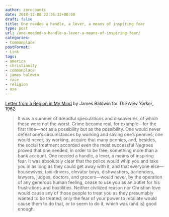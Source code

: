 ```yaml
---
author: zerocounts
date: 2018-12-08 22:36:32+00:00
draft: false
title: One needed a handle, a lever, a means of inspiring fear
type: post
url: /one-needed-a-handle-a-lever-a-means-of-inspiring-fear/
categories:
- Commonplace
postFormat:
- Link
tags:
- america
- christianity
- commonplace
- james baldwin
- race
- religion
- usa
---
```


[Letter from a Region in My Mind](https://www.newyorker.com/magazine/1962/11/17/letter-from-a-region-in-my-mind) by James Baldwin for _The New Yorker_, 1962:



<blockquote>It was a summer of dreadful speculations and discoveries, of which these were not the worst. Crime became real, for example—for the first time—not as a possibility but as the possibility. One would never defeat one’s circumstances by working and saving one’s pennies; one would never, by working, acquire that many pennies, and, besides, the social treatment accorded even the most successful Negroes proved that one needed, in order to be free, something more than a bank account. One needed a handle, a lever, a means of inspiring fear. It was absolutely clear that the police would whip you and take you in as long as they could get away with it, and that everyone else—housewives, taxi-drivers, elevator boys, dishwashers, bartenders, lawyers, judges, doctors, and grocers—would never, by the operation of any generous human feeling, cease to use you as an outlet for his frustrations and hostilities. Neither civilized reason nor Christian love would cause any of those people to treat you as they presumably wanted to be treated; only the fear of your power to retaliate would cause them to do that, or to seem to do it, which was (and is) good enough.</blockquote>
